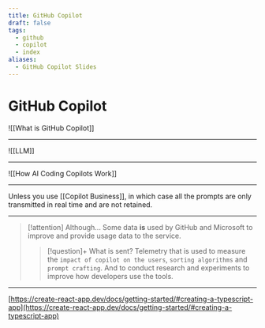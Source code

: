 ```yaml
---
title: GitHub Copilot
draft: false
tags:
  - github
  - copilot
  - index
aliases:
  - GitHub Copilot Slides
---
```

# GitHub Copilot

![[What is GitHub Copilot]] 

---

![[LLM]]

---
  
![[How AI Coding Copilots Work]] 

---

Unless you use [[Copilot Business]], in which case all the prompts are only transmitted in real time and are not retained.

---

> [!attention] Although...
> Some data **is** used by GitHub and Microsoft to improve and provide usage data to the service.
> > [!question]+ What is sent?
> > Telemetry that is used to measure the `impact of copilot on the users`, `sorting algorithms` and `prompt crafting`. And to conduct research and experiments to improve how developers use the tools.

---  
  
[https://create-react-app.dev/docs/getting-started/#creating-a-typescript-app](https://create-react-app.dev/docs/getting-started/#creating-a-typescript-app)
